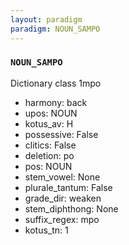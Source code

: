 ```yaml
---
layout: paradigm
paradigm: NOUN_SAMPO
---
```

### ` NOUN_SAMPO `

Dictionary class 1mpo
* harmony: back
* upos: NOUN
* kotus_av: H
* possessive: False
* clitics: False
* deletion: po
* pos: NOUN
* stem_vowel: None
* plurale_tantum: False
* grade_dir: weaken
* stem_diphthong: None
* suffix_regex: mpo
* kotus_tn: 1
